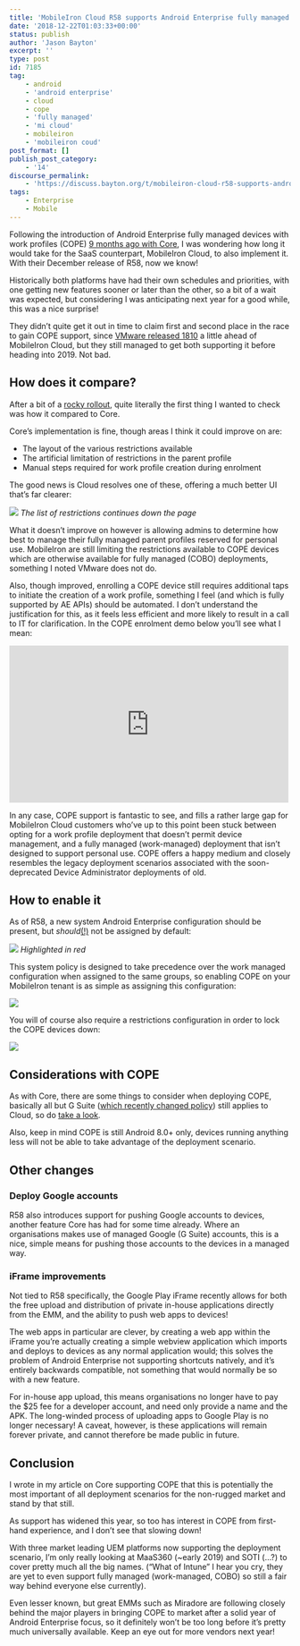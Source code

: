 ```yaml
---
title: 'MobileIron Cloud R58 supports Android Enterprise fully managed devices with work profiles'
date: '2018-12-22T01:03:33+00:00'
status: publish
author: 'Jason Bayton'
excerpt: ''
type: post
id: 7185
tag:
    - android
    - 'android enterprise'
    - cloud
    - cope
    - 'fully managed'
    - 'mi cloud'
    - mobileiron
    - 'mobileiron coud'
post_format: []
publish_post_category:
    - '14'
discourse_permalink:
    - 'https://discuss.bayton.org/t/mobileiron-cloud-r58-supports-android-enterprise-fully-managed-devices-with-work-profiles/247'
tags:
    - Enterprise
    - Mobile
---
```

Following the introduction of Android Enterprise fully managed devices with work profiles (COPE) [9 months ago with Core](/2018/03/mobileiron-launch-android-enterprise-work-profiles-on-fully-managed-devices/), I was wondering how long it would take for the SaaS counterpart, MobileIron Cloud, to also implement it. With their December release of R58, now we know!

Historically both platforms have had their own schedules and priorities, with one getting new features sooner or later than the other, so a bit of a wait was expected, but considering I was anticipating next year for a good while, this was a nice surprise!

They didn’t quite get it out in time to claim first and second place in the race to gain COPE support, since [VMware released 1810](/2018/10/workspace-one-uem-1810-introduces-support-for-android-enterprise-fully-managed-devices-with-work-profiles/) a little ahead of MobileIron Cloud, but they still managed to get both supporting it before heading into 2019. Not bad.

How does it compare?
--------------------

After a bit of a [rocky rollout](https://community.mobileiron.com/docs/DOC-9234), quite literally the first thing I wanted to check was how it compared to Core.

Core’s implementation is fine, though areas I think it could improve on are:

- The layout of the various restrictions available
- The artificial limitation of restrictions in the parent profile
- Manual steps required for work profile creation during enrolment

The good news is Cloud resolves one of these, offering a much better UI that’s far clearer:

![](https://r2_worker.bayton.workers.dev/uploads/2018/12/image.png)
*The list of restrictions continues down the page*

What it doesn’t improve on however is allowing admins to determine how best to manage their fully managed parent profiles reserved for personal use. MobileIron are still limiting the restrictions available to COPE devices which are otherwise available for fully managed (COBO) deployments, something I noted VMware does not do.

Also, though improved, enrolling a COPE device still requires additional taps to initiate the creation of a work profile, something I feel (and which is fully supported by AE APIs) should be automated. I don’t understand the justification for this, as it feels less efficient and more likely to result in a call to IT for clarification. In the COPE enrolment demo below you’ll see what I mean:

<iframe allow="accelerometer; autoplay; encrypted-media; gyroscope; picture-in-picture" allowfullscreen="" frameborder="0" height="281" loading="lazy" src="https://www.youtube.com/embed/S4i5Ih3-VKM?feature=oembed" width="500"></iframe>

In any case, COPE support is fantastic to see, and fills a rather large gap for MobileIron Cloud customers who’ve up to this point been stuck between opting for a work profile deployment that doesn’t permit device management, and a fully managed (work-managed) deployment that isn’t designed to support personal use. COPE offers a happy medium and closely resembles the legacy deployment scenarios associated with the soon-deprecated Device Administrator deployments of old.

How to enable it
----------------

As of R58, a new system Android Enterprise configuration should be present, but *should*[(!)](https://community.mobileiron.com/docs/DOC-9234) not be assigned by default:

![](https://r2_worker.bayton.workers.dev/uploads/2018/12/image-1.png)
*Highlighted in red*

This system policy is designed to take precedence over the work managed configuration when assigned to the same groups, so enabling COPE on your MobileIron tenant is as simple as assigning this configuration:

![](https://r2_worker.bayton.workers.dev/uploads/2018/12/2018-12-21-22.49.42.gif)

You will of course also require a restrictions configuration in order to lock the COPE devices down:

![](https://r2_worker.bayton.workers.dev/uploads/2018/12/2018-12-21-22.53.31.gif)

Considerations with COPE
------------------------

As with Core, there are some things to consider when deploying COPE, basically all but G Suite ([which recently changed policy](/2018/10/g-suite-no-longer-prevents-android-data-leakage-by-default/)) still applies to Cloud, so do [take a look](/2018/03/mobileiron-launch-android-enterprise-work-profiles-on-fully-managed-devices/#what-organisations-should-be-aware-of).

Also, keep in mind COPE is still Android 8.0+ only, devices running anything less will not be able to take advantage of the deployment scenario.

Other changes
-------------

### Deploy Google accounts

R58 also introduces support for pushing Google accounts to devices, another feature Core has had for some time already. Where an organisations makes use of managed Google (G Suite) accounts, this is a nice, simple means for pushing those accounts to the devices in a managed way.

### iFrame improvements

Not tied to R58 specifically, the Google Play iFrame recently allows for both the free upload and distribution of private in-house applications directly from the EMM, and the ability to push web apps to devices!

The web apps in particular are clever, by creating a web app within the iFrame you’re actually creating a simple webview application which imports and deploys to devices as any normal application would; this solves the problem of Android Enterprise not supporting shortcuts natively, and it’s entirely backwards compatible, not something that would normally be so with a new feature.

For in-house app upload, this means organisations no longer have to pay the $25 fee for a developer account, and need only provide a name and the APK. The long-winded process of uploading apps to Google Play is no longer necessary! A caveat, however, is these applications will remain forever private, and cannot therefore be made public in future.

Conclusion
----------

I wrote in my article on Core supporting COPE that this is potentially the most important of all deployment scenarios for the non-rugged market and stand by that still.

As support has widened this year, so too has interest in COPE from first-hand experience, and I don’t see that slowing down!

With three market leading UEM platforms now supporting the deployment scenario, I’m only really looking at MaaS360 (~early 2019) and SOTI (…?) to cover pretty much all the big names. (“What of Intune” I hear you cry, they are yet to even support fully managed (work-managed, COBO) so still a fair way behind everyone else currently).

Even lesser known, but great EMMs such as Miradore are following closely behind the major players in bringing COPE to market after a solid year of Android Enterprise focus, so it definitely won’t be too long before it’s pretty much universally available. Keep an eye out for more vendors next year!